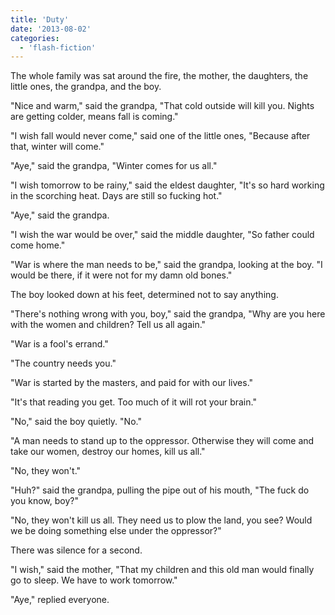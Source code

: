 ```yaml
---
title: 'Duty'
date: '2013-08-02'
categories:
  - 'flash-fiction'
---
```


The whole family was sat around the fire, the mother, the daughters, the little
ones, the grandpa, and the boy.

"Nice and warm," said the grandpa, "That cold outside will kill you. Nights are
getting colder, means fall is coming."

"I wish fall would never come," said one of the little ones, "Because after
that, winter will come."

"Aye," said the grandpa, "Winter comes for us all."

"I wish tomorrow to be rainy," said the eldest daughter, "It's so hard working
in the scorching heat. Days are still so fucking hot."

"Aye," said the grandpa.

"I wish the war would be over," said the middle daughter, "So father could come
home."

"War is where the man needs to be," said the grandpa, looking at the boy. "I
would be there, if it were not for my damn old bones."

The boy looked down at his feet, determined not to say anything.

"There's nothing wrong with you, boy," said the grandpa, "Why are you here with
the women and children? Tell us all again."

"War is a fool's errand."

"The country needs you."

"War is started by the masters, and paid for with our lives."

"It's that reading you get. Too much of it will rot your brain."

"No," said the boy quietly. "No."

"A man needs to stand up to the oppressor. Otherwise they will come and take our
women, destroy our homes, kill us all."

"No, they won't."

"Huh?" said the grandpa, pulling the pipe out of his mouth, "The fuck do you
know, boy?"

"No, they won't kill us all. They need us to plow the land, you see? Would we be
doing something else under the oppressor?"

There was silence for a second.

"I wish," said the mother, "That my children and this old man would finally go
to sleep. We have to work tomorrow."

"Aye," replied everyone.
